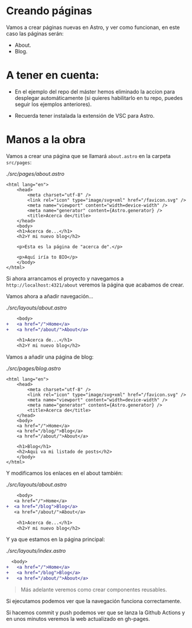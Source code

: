 # Creando páginas

Vamos a crear páginas nuevas en Astro, y ver como funcionan, en este caso las páginas serán:

- About.
- Blog.

# A tener en cuenta:

- En el ejemplo del repo del máster hemos eliminado la accíon para desplegar automáticamente (si quieres habilitarlo en tu repo, puedes seguir los ejemplos anteriores).

- Recuerda tener instalada la extensión de VSC para Astro.

# Manos a la obra

Vamos a crear una página que se llamará `about.astro` en la carpeta `src/pages`:

_./src/pages/about.astro_

```astro
<html lang="en">
	<head>
		<meta charset="utf-8" />
		<link rel="icon" type="image/svg+xml" href="/favicon.svg" />
		<meta name="viewport" content="width=device-width" />
		<meta name="generator" content={Astro.generator} />
		<title>Acerca de</title>
	</head>
	<body>
    <h1>Acerca de...</h1>
    <h2>Y mi nuevo blog</h2>

    <p>Esta es la página de "acerca de".</p>

    <p>Aquí iría to BIO</p>
    </body>
</html>
```

Si ahora arrancamos el proyecto y navegamos a `http://localhost:4321/about` veremos la página que acabamos de crear.

Vamos ahora a añadir navegación...

_./src/layouts/about.astro_

```diff
	<body>
+   <a href="/">Home</a>
+   <a href="/about/">About</a>

    <h1>Acerca de...</h1>
    <h2>Y mi nuevo blog</h2>
```

Vamos a añadir una página de blog:

_./src/pages/blog.astro_

```astro
<html lang="en">
	<head>
		<meta charset="utf-8" />
		<link rel="icon" type="image/svg+xml" href="/favicon.svg" />
		<meta name="viewport" content="width=device-width" />
		<meta name="generator" content={Astro.generator} />
		<title>Acerca de</title>
	</head>
	<body>
    <a href="/">Home</a>
    <a href="/blog/">Blog</a>
    <a href="/about/">About</a>

    <h1>Blog</h1>
    <h2>Aqui va mi listado de posts</h2>
    </body>
</html>
```

Y modificamos los enlaces en el about también:

_./src/layouts/about.astro_

```diff
	<body>
   <a href="/">Home</a>
+  <a href="/blog">Blog</a>
   <a href="/about/">About</a>

    <h1>Acerca de...</h1>
    <h2>Y mi nuevo blog</h2>
```

Y ya que estamos en la página principal:

_./src/layouts/index.astro_

```diff
  <body>
+   <a href="/">Home</a>
+   <a href="/blog">Blog</a>
+   <a href="/about/">About</a>
```

> Más adelante veremos como crear componentes reusables.

Si ejecutamos podemos ver que la navegación funciona correctamente.

Si hacemos commit y push podemos ver que se lanza la Github Actions y en unos minutos veremos la web actualizado en gh-pages.
